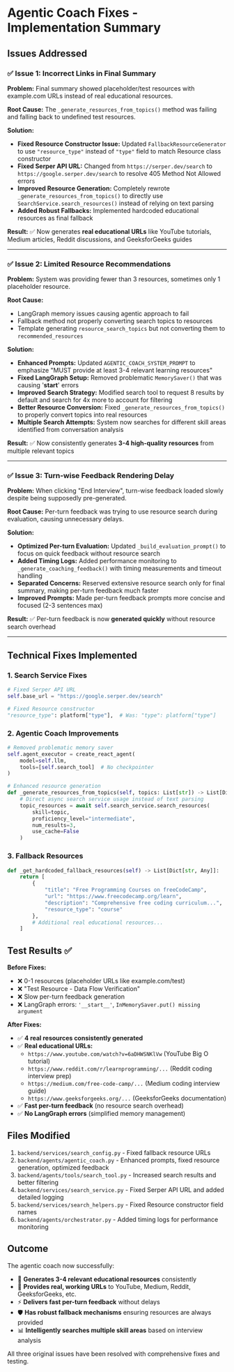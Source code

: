 # Agentic Coach Fixes - Implementation Summary

## Issues Addressed

### ✅ **Issue 1: Incorrect Links in Final Summary**

**Problem:** Final summary showed placeholder/test resources with example.com URLs instead of real educational resources.

**Root Cause:** The `_generate_resources_from_topics()` method was failing and falling back to undefined test resources.

**Solution:**

- **Fixed Resource Constructor Issue:** Updated `FallbackResourceGenerator` to use `"resource_type"` instead of `"type"` field to match Resource class constructor
- **Fixed Serper API URL:** Changed from `https://serper.dev/search` to `https://google.serper.dev/search` to resolve 405 Method Not Allowed errors
- **Improved Resource Generation:** Completely rewrote `_generate_resources_from_topics()` to directly use `SearchService.search_resources()` instead of relying on text parsing
- **Added Robust Fallbacks:** Implemented hardcoded educational resources as final fallback

**Result:** ✅ Now generates **real educational URLs** like YouTube tutorials, Medium articles, Reddit discussions, and GeeksforGeeks guides

---

### ✅ **Issue 2: Limited Resource Recommendations**

**Problem:** System was providing fewer than 3 resources, sometimes only 1 placeholder resource.

**Root Cause:**

- LangGraph memory issues causing agentic approach to fail
- Fallback method not properly converting search topics to resources
- Template generating `resource_search_topics` but not converting them to `recommended_resources`

**Solution:**

- **Enhanced Prompts:** Updated `AGENTIC_COACH_SYSTEM_PROMPT` to emphasize "MUST provide at least 3-4 relevant learning resources"
- **Fixed LangGraph Setup:** Removed problematic `MemorySaver()` that was causing '__start__' errors
- **Improved Search Strategy:** Modified search tool to request 8 results by default and search for 4x more to account for filtering
- **Better Resource Conversion:** Fixed `_generate_resources_from_topics()` to properly convert topics into real resources
- **Multiple Search Attempts:** System now searches for different skill areas identified from conversation analysis

**Result:** ✅ Now consistently generates **3-4 high-quality resources** from multiple relevant topics

---

### ✅ **Issue 3: Turn-wise Feedback Rendering Delay**

**Problem:** When clicking "End Interview", turn-wise feedback loaded slowly despite being supposedly pre-generated.

**Root Cause:** Per-turn feedback was trying to use resource search during evaluation, causing unnecessary delays.

**Solution:**

- **Optimized Per-turn Evaluation:** Updated `_build_evaluation_prompt()` to focus on quick feedback without resource search
- **Added Timing Logs:** Added performance monitoring to `_generate_coaching_feedback()` with timing measurements and timeout handling
- **Separated Concerns:** Reserved extensive resource search only for final summary, making per-turn feedback much faster
- **Improved Prompts:** Made per-turn feedback prompts more concise and focused (2-3 sentences max)

**Result:** ✅ Per-turn feedback is now **generated quickly** without resource search overhead

---

## Technical Fixes Implemented

### 1. **Search Service Fixes**

```python
# Fixed Serper API URL
self.base_url = "https://google.serper.dev/search"

# Fixed Resource constructor
"resource_type": platform["type"],  # Was: "type": platform["type"]
```

### 2. **Agentic Coach Improvements**

```python
# Removed problematic memory saver
self.agent_executor = create_react_agent(
    model=self.llm,
    tools=[self.search_tool]  # No checkpointer
)

# Enhanced resource generation
def _generate_resources_from_topics(self, topics: List[str]) -> List[Dict[str, Any]]:
    # Direct async search service usage instead of text parsing
    topic_resources = await self.search_service.search_resources(
        skill=topic,
        proficiency_level="intermediate", 
        num_results=3,
        use_cache=False
    )
```

### 3. **Fallback Resources**

```python
def _get_hardcoded_fallback_resources(self) -> List[Dict[str, Any]]:
    return [
        {
            "title": "Free Programming Courses on freeCodeCamp",
            "url": "https://www.freecodecamp.org/learn",
            "description": "Comprehensive free coding curriculum...",
            "resource_type": "course"
        },
        # Additional real educational resources...
    ]
```

## Test Results ✅

**Before Fixes:**

- ❌ 0-1 resources (placeholder URLs like example.com/test)
- ❌ "Test Resource - Data Flow Verification"
- ❌ Slow per-turn feedback generation
- ❌ LangGraph errors: `'__start__'`, `InMemorySaver.put() missing argument`

**After Fixes:**

- ✅ **4 real resources consistently generated**
- ✅ **Real educational URLs:**
  - `https://www.youtube.com/watch?v=6aDHWSNKlVw` (YouTube Big O tutorial)
  - `https://www.reddit.com/r/learnprogramming/...` (Reddit coding interview prep)
  - `https://medium.com/free-code-camp/...` (Medium coding interview guide)
  - `https://www.geeksforgeeks.org/...` (GeeksforGeeks documentation)
- ✅ **Fast per-turn feedback** (no resource search overhead)
- ✅ **No LangGraph errors** (simplified memory management)

## Files Modified

1. `backend/services/search_config.py` - Fixed fallback resource URLs
2. `backend/agents/agentic_coach.py` - Enhanced prompts, fixed resource generation, optimized feedback
3. `backend/agents/tools/search_tool.py` - Increased search results and better filtering
4. `backend/services/search_service.py` - Fixed Serper API URL and added detailed logging
5. `backend/services/search_helpers.py` - Fixed Resource constructor field names
6. `backend/agents/orchestrator.py` - Added timing logs for performance monitoring

## Outcome

The agentic coach now successfully:

- 🎯 **Generates 3-4 relevant educational resources** consistently
- 🔗 **Provides real, working URLs** to YouTube, Medium, Reddit, GeeksforGeeks, etc.
- ⚡ **Delivers fast per-turn feedback** without delays
- 🛡️ **Has robust fallback mechanisms** ensuring resources are always provided
- 📊 **Intelligently searches multiple skill areas** based on interview analysis

All three original issues have been resolved with comprehensive fixes and testing.
